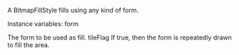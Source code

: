 A BitmapFillStyle fills using any kind of form.

Instance variables:
	form	<Form>	The form to be used as fill.
	tileFlag	<Boolean>	If true, then the form is repeatedly drawn to fill the area.